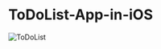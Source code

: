 # ToDoList-App-in-iOS








![ToDoList](https://user-images.githubusercontent.com/50487976/103092204-93018d80-4607-11eb-9081-dbf2b290ed85.gif)
